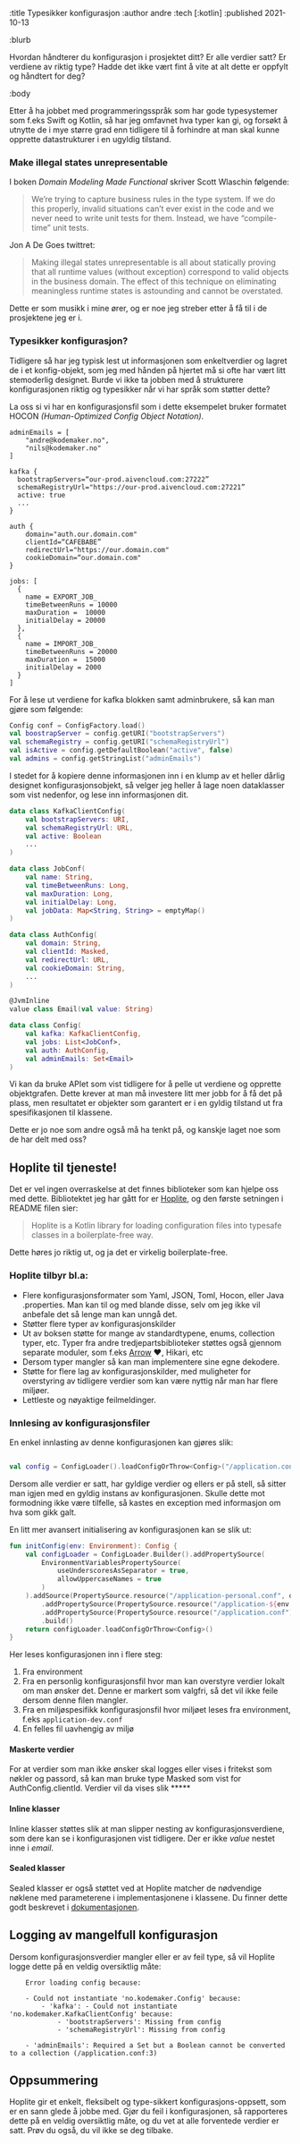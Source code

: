 :title Typesikker konfigurasjon
:author andre
:tech [:kotlin]
:published 2021-10-13

:blurb

Hvordan håndterer du konfigurasjon i prosjektet ditt? Er alle verdier satt? Er verdiene av riktig type? 
Hadde det ikke vært fint å vite at alt dette er oppfylt og håndtert for deg?

:body

Etter å ha jobbet med programmeringsspråk som har gode typesystemer som f.eks Swift og Kotlin, så har jeg omfavnet hva typer kan gi, og forsøkt å utnytte de i mye større grad enn tidligere til å forhindre at man skal kunne opprette datastrukturer i en ugyldig tilstand. 

### Make illegal states unrepresentable


I boken *Domain Modeling Made Functional* skriver Scott Wlaschin følgende: 

>We’re trying to capture business rules in the type system. If we do this properly, invalid situations can’t ever exist in the code and we never need to write unit tests for them. Instead, we have “compile-time” unit tests.


Jon A De Goes twittret: 
>Making illegal states unrepresentable is all about statically proving that all runtime values (without exception) correspond to valid objects in the business domain. The effect of this technique on eliminating meaningless runtime states is astounding and cannot be overstated.


Dette er som musikk i mine ører, og er noe jeg streber etter å få til i de prosjektene jeg er i. 


### Typesikker konfigurasjon?


Tidligere så har jeg typisk lest ut informasjonen som enkeltverdier og lagret de i et konfig-objekt, som jeg med hånden på hjertet må si ofte har vært litt stemoderlig designet. Burde vi ikke ta jobben med å strukturere konfigurasjonen riktig og typesikker når vi har språk som støtter dette?


La oss si vi har en konfigurasjonsfil som i dette eksempelet bruker formatet HOCON *(Human-Optimized Config Object Notation)*.

```hocon
adminEmails = [
    "andre@kodemaker.no",
    "nils@kodemaker.no"
]

kafka {
  bootstrapServers=“our-prod.aivencloud.com:27222”
  schemaRegistryUrl="https://our-prod.aivencloud.com:27221”
  active: true
  ... 
}

auth {
    domain="auth.our.domain.com"
    clientId=“CAFEBABE”
    redirectUrl="https://our.domain.com"
    cookieDomain=“our.domain.com"
}

jobs: [
  {
    name = EXPORT_JOB_
    timeBetweenRuns = 10000
    maxDuration =  10000
    initialDelay = 20000
  },
  {
    name = IMPORT_JOB_
    timeBetweenRuns = 20000
    maxDuration =  15000
    initialDelay = 2000
  }
]
```




For å lese ut verdiene for kafka blokken samt adminbrukere, så kan man gjøre som følgende:


```kotlin
Config conf = ConfigFactory.load()
val boostrapServer = config.getURI("bootstrapServers")
val schemaRegistry = config.getURI("schemaRegistryUrl")
val isActive = config.getDefaultBoolean("active", false)
val admins = config.getStringList("adminEmails")
```

I stedet for å kopiere denne informasjonen inn i en klump av et heller dårlig designet konfigurasjonsobjekt, så velger jeg heller å lage noen dataklasser som vist nedenfor, og lese inn informasjonen dit.



```kotlin
data class KafkaClientConfig(
    val bootstrapServers: URI,
    val schemaRegistryUrl: URL,
    val active: Boolean
 	...
)

data class JobConf(
    val name: String,
    val timeBetweenRuns: Long,
    val maxDuration: Long,
    val initialDelay: Long,
    val jobData: Map<String, String> = emptyMap()
)

data class AuthConfig(
    val domain: String,
    val clientId: Masked,
    val redirectUrl: URL,
    val cookieDomain: String,
    ...
)

@JvmInline
value class Email(val value: String)

data class Config(
    val kafka: KafkaClientConfig,
    val jobs: List<JobConf>,
    val auth: AuthConfig,
    val adminEmails: Set<Email>
)
```

Vi kan da bruke APIet som vist tidligere for å pelle ut verdiene og opprette objektgrafen. Dette krever at man må investere litt mer jobb for å få det på plass, men resultatet er objekter som garantert er i en gyldig tilstand ut fra spesifikasjonen til klassene.


Dette er jo noe som andre også må ha tenkt på, og kanskje laget noe som de har delt med oss?


## Hoplite til tjeneste!

Det er vel ingen overraskelse at det finnes biblioteker som kan hjelpe oss med dette. Bibliotektet jeg har gått for er [Hoplite](https://github.com/sksamuel/hoplite), og den første setningen i README filen sier: 

>Hoplite is a Kotlin library for loading configuration files into typesafe classes in a boilerplate-free way.

Dette høres jo riktig ut, og ja det er virkelig boilerplate-free.


### Hoplite tilbyr bl.a:

* Flere konfigurasjonsformater som Yaml, JSON, Toml, Hocon, eller Java .properties. Man kan til og med blande disse, selv om jeg ikke vil anbefale det så lenge man kan unngå det.
* Støtter flere typer av konfigurasjonskilder
* Ut av boksen støtte for mange av standardtypene, enums, collection typer, etc. Typer fra andre tredjepartsbiblioteker støttes også gjennom separate moduler, som f.eks [Arrow](https://arrow-kt.io) &#9829;, Hikari, etc
* Dersom typer mangler så kan man implementere sine egne dekodere.
* Støtte for flere lag av konfigurasjonskilder, med muligheter for overstyring av tidligere verdier som kan være nyttig når man har flere miljøer.
* Lettleste og nøyaktige feilmeldinger.



### Innlesing av konfigurasjonsfiler

En enkel innlasting av denne konfigurasjonen kan gjøres slik:

```kotlin

val config = ConfigLoader().loadConfigOrThrow<Config>("/application.conf")
```

Dersom alle verdier er satt, har gyldige verdier og ellers er på stell, så sitter man igjen med en gyldig instans av konfigurasjonen. 
Skulle dette mot formodning ikke være tilfelle, så kastes en exception med informasjon om hva som gikk galt. 


En litt mer avansert initialisering av konfigurasjonen kan se slik ut:

```kotlin
fun initConfig(env: Environment): Config {
    val configLoader = ConfigLoader.Builder().addPropertySource(
        EnvironmentVariablesPropertySource(
            useUnderscoresAsSeparator = true,
            allowUppercaseNames = true
        )
    ).addSource(PropertySource.resource("/application-personal.conf", optional = true))
        .addPropertySource(PropertySource.resource("/application-${env.tag}.conf"))
        .addPropertySource(PropertySource.resource("/application.conf"))
        .build()
    return configLoader.loadConfigOrThrow<Config>()
}
```

Her leses konfigurasjonen inn i flere steg:
1. Fra environment
2. Fra en personlig konfigurasjonsfil hvor man kan overstyre verdier lokalt om man ønsker det. Denne er markert som valgfri, så det vil ikke feile dersom denne filen mangler. 
3. Fra en miljøspesifikk konfigurasjonsfil hvor miljøet leses fra environment, f.eks ```application-dev.conf```
4. En felles fil uavhengig av miljø



#### Maskerte verdier
For at verdier som man ikke ønsker skal logges eller vises i fritekst som nøkler og passord, så kan man bruke type Masked som vist for AuthConfig.clientId. Verdier vil da vises slik *****


#### Inline klasser 
Inline klasser støttes slik at man slipper nesting av konfigurasjonsverdiene, som dere kan se i konfigurasjonen vist tidligere. Der er ikke *value* nestet inne i *email*. 


#### Sealed klasser
Sealed klasser er også støttet ved at Hoplite matcher de nødvendige nøklene med parameterene i implementasjonene i klassene. Du finner dette godt beskrevet i [dokumentasjonen](https://github.com/sksamuel/hoplite#sealed-classes). 



## Logging av mangelfull konfigurasjon

Dersom konfigurasjonsverdier mangler eller er av feil type, så vil Hoplite logge dette på en veldig oversiktlig måte:


```
    Error loading config because:

    - Could not instantiate 'no.kodemaker.Config' because:
        - 'kafka': - Could not instantiate 'no.kodemaker.KafkaClientConfig' because:
            - 'bootstrapServers': Missing from config
            - 'schemaRegistryUrl': Missing from config

    - 'adminEmails': Required a Set but a Boolean cannot be converted to a collection (/application.conf:3)
```

## Oppsummering
Hoplite gir et enkelt, fleksibelt og type-sikkert konfigurasjons-oppsett, som er en sann glede å jobbe med. Gjør du feil i konfigurasjonen, så rapporteres dette på en veldig oversiktlig måte, og du vet at alle forventede verdier er satt. 
Prøv du også, du vil ikke se deg tilbake.

